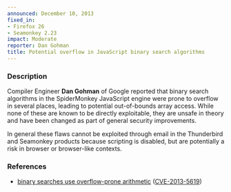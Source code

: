 ```yaml
---
announced: December 10, 2013
fixed_in:
- Firefox 26
- Seamonkey 2.23
impact: Moderate
reporter: Dan Gohman
title: Potential overflow in JavaScript binary search algorithms
---
```


<h3>Description</h3>

<p>Compiler Engineer <strong>Dan Gohman</strong> of Google reported that binary
search algorithms in the SpiderMonkey JavaScript engine were prone to overflow
in several places, leading to potential out-of-bounds array access. While none
of these are known to be directly exploitable, they are unsafe in theory and
have been changed as part of general security improvements. 
</p>

<p class="note">In general these flaws cannot be exploited through email in the
Thunderbird and Seamonkey products because scripting is disabled, but are
potentially a risk in browser or browser-like contexts.</p>

<h3>References</h3>

<ul>
  <li><a href="https://bugzilla.mozilla.org/show_bug.cgi?id=917841">
       binary searches use overflow-prone arithmetic</a> (<a href="http://cve.mitre.org/cgi-bin/cvename.cgi?name=CVE-2013-5619" class="ex-ref">CVE-2013-5619</a>)</li>
</ul>



